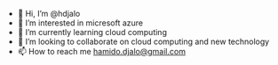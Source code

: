 - 👋 Hi, I’m @hdjalo
- 👀 I’m interested in micresoft azure
- 🌱 I’m currently learning cloud computing
- 💞️ I’m looking to collaborate on cloud computing and new technology
- 📫 How to reach me hamido.djalo@gmail.com

<!---
hdjalo/hdjalo is a ✨ special ✨ repository because its `README.md` (this file) appears on your GitHub profile.
You can click the Preview link to take a look at your changes.
--->
